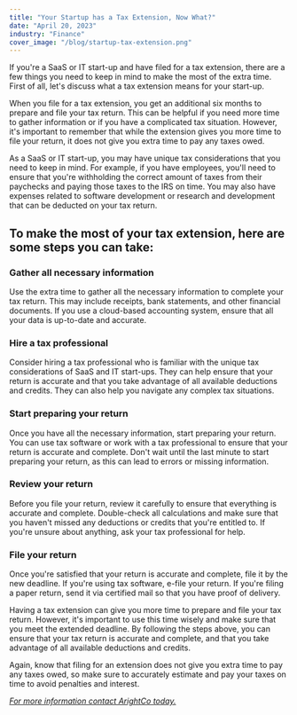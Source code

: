 ```yaml
---
title: "Your Startup has a Tax Extension, Now What?"
date: "April 20, 2023"
industry: "Finance"
cover_image: "/blog/startup-tax-extension.png"
---
```


If you're a SaaS or IT start-up and have filed for a tax extension, there are a few things you need to keep in mind to make the most of the extra time. First of all, let's discuss what a tax extension means for your start-up.

When you file for a tax extension, you get an additional six months to prepare and file your tax return. This can be helpful if you need more time to gather information or if you have a complicated tax situation. However, it's important to remember that while the extension gives you more time to file your return, it does not give you extra time to pay any taxes owed.

As a SaaS or IT start-up, you may have unique tax considerations that you need to keep in mind. For example, if you have employees, you'll need to ensure that you're withholding the correct amount of taxes from their paychecks and paying those taxes to the IRS on time. You may also have expenses related to software development or research and development that can be deducted on your tax return.

## To make the most of your tax extension, here are some steps you can take:

### Gather all necessary information

Use the extra time to gather all the necessary information to complete your tax return. This may include receipts, bank statements, and other financial documents. If you use a cloud-based accounting system, ensure that all your data is up-to-date and accurate.

### Hire a tax professional

Consider hiring a tax professional who is familiar with the unique tax considerations of SaaS and IT start-ups. They can help ensure that your return is accurate and that you take advantage of all available deductions and credits. They can also help you navigate any complex tax situations.

### Start preparing your return

Once you have all the necessary information, start preparing your return. You can use tax software or work with a tax professional to ensure that your return is accurate and complete. Don't wait until the last minute to start preparing your return, as this can lead to errors or missing information.

### Review your return

Before you file your return, review it carefully to ensure that everything is accurate and complete. Double-check all calculations and make sure that you haven't missed any deductions or credits that you're entitled to. If you're unsure about anything, ask your tax professional for help.

### File your return

Once you're satisfied that your return is accurate and complete, file it by the new deadline. If you're using tax software, e-file your return. If you're filing a paper return, send it via certified mail so that you have proof of delivery.

Having a tax extension can give you more time to prepare and file your tax return. However, it's important to use this time wisely and make sure that you meet the extended deadline. By following the steps above, you can ensure that your tax return is accurate and complete, and that you take advantage of all available deductions and credits.

Again, know that filing for an extension does not give you extra time to pay any taxes owed, so make sure to accurately estimate and pay your taxes on time to avoid penalties and interest.

_[For more information contact ArightCo today.](https://www.arightco.com/contact-us)_
